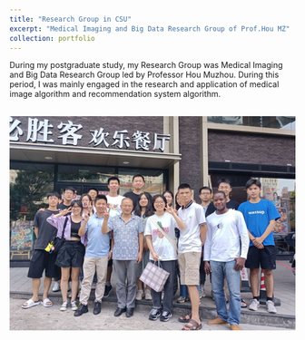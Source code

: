 ```yaml
---
title: "Research Group in CSU"
excerpt: "Medical Imaging and Big Data Research Group of Prof.Hou MZ"
collection: portfolio
---
```


During my postgraduate study, my Research Group was Medical Imaging and Big Data Research Group led by Professor Hou Muzhou. During this period, I was mainly engaged in the research and application of medical image algorithm and recommendation system algorithm.

<br/><img src='/images/ME_group.png'>
